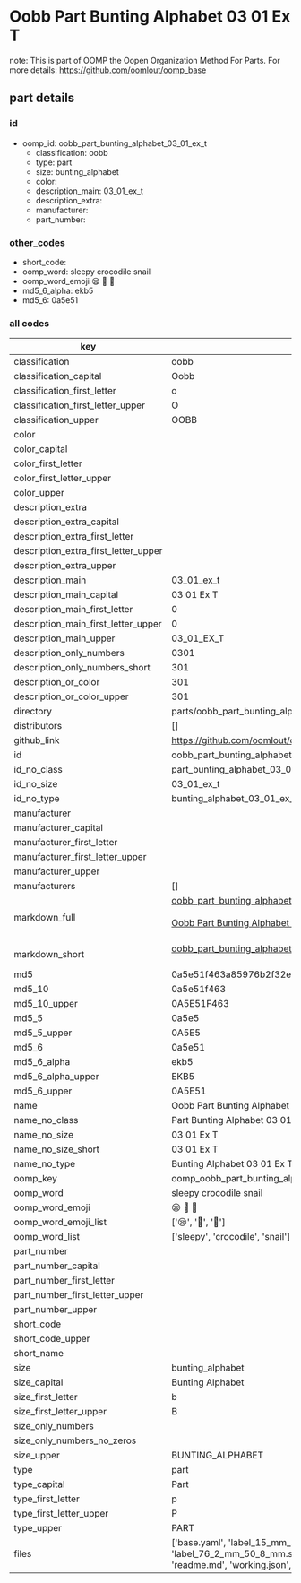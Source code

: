 # Oobb Part Bunting Alphabet 03 01 Ex T  

note: This is part of OOMP the Oopen Organization Method For Parts. For more details: https://github.com/oomlout/oomp_base

##  part details





### id
* oomp_id: oobb_part_bunting_alphabet_03_01_ex_t
  * classification: oobb
  * type: part
  * size: bunting_alphabet
  * color: 
  * description_main: 03_01_ex_t
  * description_extra: 
  * manufacturer: 
  * part_number: 

### other_codes
* short_code: 
* oomp_word: sleepy crocodile snail
* oomp_word_emoji :sleepy: :crocodile: :snail:
* md5_6_alpha: ekb5
* md5_6: 0a5e51

### all codes 
| key | value |  
| --- | --- |  
| classification | oobb |  
| classification_capital | Oobb |  
| classification_first_letter | o |  
| classification_first_letter_upper | O |  
| classification_upper | OOBB |  
| color |  |  
| color_capital |  |  
| color_first_letter |  |  
| color_first_letter_upper |  |  
| color_upper |  |  
| description_extra |  |  
| description_extra_capital |  |  
| description_extra_first_letter |  |  
| description_extra_first_letter_upper |  |  
| description_extra_upper |  |  
| description_main | 03_01_ex_t |  
| description_main_capital | 03 01 Ex T |  
| description_main_first_letter | 0 |  
| description_main_first_letter_upper | 0 |  
| description_main_upper | 03_01_EX_T |  
| description_only_numbers | 0301 |  
| description_only_numbers_short | 301 |  
| description_or_color | 301 |  
| description_or_color_upper | 301 |  
| directory | parts/oobb_part_bunting_alphabet_03_01_ex_t |  
| distributors | [] |  
| github_link | https://github.com/oomlout/oomlout_oomp_part_src/tree/main/parts/oobb_part_bunting_alphabet_03_01_ex_t/working |  
| id | oobb_part_bunting_alphabet_03_01_ex_t |  
| id_no_class | part_bunting_alphabet_03_01_ex_t |  
| id_no_size | 03_01_ex_t |  
| id_no_type | bunting_alphabet_03_01_ex_t |  
| manufacturer |  |  
| manufacturer_capital |  |  
| manufacturer_first_letter |  |  
| manufacturer_first_letter_upper |  |  
| manufacturer_upper |  |  
| manufacturers | [] |  
| markdown_full | [oobb_part_bunting_alphabet_03_01_ex_t](https://github.com/oomlout/oomlout_oomp_part_src/tree/main/parts/oobb_part_bunting_alphabet_03_01_ex_t/working)<br>[](https://github.com/oomlout/oomlout_oomp_part_src/tree/main/parts/oobb_part_bunting_alphabet_03_01_ex_t/working)<br>[Oobb Part Bunting Alphabet 03 01 Ex T](https://github.com/oomlout/oomlout_oomp_part_src/tree/main/parts/oobb_part_bunting_alphabet_03_01_ex_t/working)<br><br> |  
| markdown_short | [oobb_part_bunting_alphabet_03_01_ex_t](https://github.com/oomlout/oomlout_oomp_part_src/tree/main/parts/oobb_part_bunting_alphabet_03_01_ex_t/working)<br><br> |  
| md5 | 0a5e51f463a85976b2f32e52323398ec |  
| md5_10 | 0a5e51f463 |  
| md5_10_upper | 0A5E51F463 |  
| md5_5 | 0a5e5 |  
| md5_5_upper | 0A5E5 |  
| md5_6 | 0a5e51 |  
| md5_6_alpha | ekb5 |  
| md5_6_alpha_upper | EKB5 |  
| md5_6_upper | 0A5E51 |  
| name | Oobb Part Bunting Alphabet 03 01 Ex T |  
| name_no_class | Part Bunting Alphabet 03 01 Ex T |  
| name_no_size | 03 01 Ex T |  
| name_no_size_short | 03 01 Ex T |  
| name_no_type | Bunting Alphabet 03 01 Ex T |  
| oomp_key | oomp_oobb_part_bunting_alphabet_03_01_ex_t |  
| oomp_word | sleepy crocodile snail |  
| oomp_word_emoji | :sleepy: :crocodile: :snail: |  
| oomp_word_emoji_list | [':sleepy:', ':crocodile:', ':snail:'] |  
| oomp_word_list | ['sleepy', 'crocodile', 'snail'] |  
| part_number |  |  
| part_number_capital |  |  
| part_number_first_letter |  |  
| part_number_first_letter_upper |  |  
| part_number_upper |  |  
| short_code |  |  
| short_code_upper |  |  
| short_name |  |  
| size | bunting_alphabet |  
| size_capital | Bunting Alphabet |  
| size_first_letter | b |  
| size_first_letter_upper | B |  
| size_only_numbers |  |  
| size_only_numbers_no_zeros |  |  
| size_upper | BUNTING_ALPHABET |  
| type | part |  
| type_capital | Part |  
| type_first_letter | p |  
| type_first_letter_upper | P |  
| type_upper | PART |  
| files | ['base.yaml', 'label_15_mm_30_mm.pdf', 'label_15_mm_30_mm.svg', 'label_76_2_mm_50_8_mm.pdf', 'label_76_2_mm_50_8_mm.svg', 'label_oomlout_76_2_mm_50_8_mm.pdf', 'label_oomlout_76_2_mm_50_8_mm.svg', 'readme.md', 'working.json', 'working.yaml'] |  

